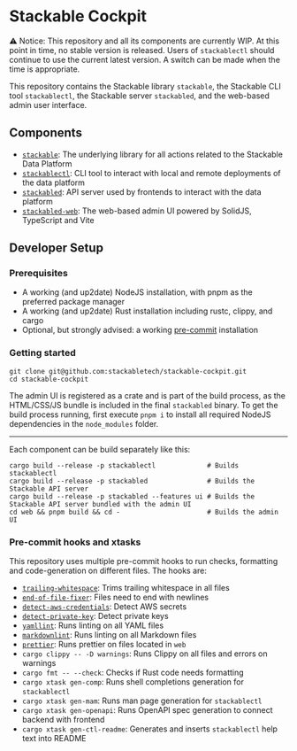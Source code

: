 # Stackable Cockpit

⚠️ Notice: This repository and all its components are currently WIP. At this point in time, no stable version is
released. Users of `stackablectl` should continue to use the current latest version. A switch can be made when the time
is appropriate.

This repository contains the Stackable library `stackable`, the Stackable CLI tool `stackablectl`, the Stackable server
`stackabled`, and the web-based admin user interface.

## Components

- [`stackable`][lib-readme]: The underlying library for all actions related to the Stackable Data Platform
- [`stackablectl`][ctl-readme]: CLI tool to interact with local and remote deployments of the data platform
- [`stackabled`][server-readme]: API server used by frontends to interact with the data platform
- [`stackabled-web`][web-readme]: The web-based admin UI powered by SolidJS, TypeScript and Vite

## Developer Setup

### Prerequisites

- A working (and up2date) NodeJS installation, with pnpm as the preferred package manager
- A working (and up2date) Rust installation including rustc, clippy, and cargo
- Optional, but strongly advised: a working [pre-commit][pre-commit] installation

### Getting started

```shell
git clone git@github.com:stackabletech/stackable-cockpit.git
cd stackable-cockpit
```

The admin UI is registered as a crate and is part of the build process, as the HTML/CSS/JS bundle is included in the
final `stackabled` binary. To get the build process running, first execute `pnpm i` to install all required NodeJS
dependencies in the `node_modules` folder.

---

Each component can be build separately like this:

```shell
cargo build --release -p stackablectl             # Builds stackablectl
cargo build --release -p stackabled               # Builds the Stackable API server
cargo build --release -p stackabled --features ui # Builds the Stackable API server bundled with the admin UI
cd web && pnpm build && cd -                      # Builds the admin UI
```

### Pre-commit hooks and xtasks

This repository uses multiple pre-commit hooks to run checks, formatting and code-generation on different files. The
hooks are:

- [`trailing-whitespace`](https://github.com/pre-commit/pre-commit-hooks#trailing-whitespace): Trims trailing whitespace
  in all files
- [`end-of-file-fixer`](https://github.com/pre-commit/pre-commit-hooks#end-of-file-fixer): Files need to end with
  newlines
- [`detect-aws-credentials`](https://github.com/pre-commit/pre-commit-hooks#detect-aws-credentials): Detect AWS secrets
- [`detect-private-key`](https://github.com/pre-commit/pre-commit-hooks#detect-private-key): Detect private keys
- [`yamllint`](https://github.com/adrienverge/yamllint): Runs linting on all YAML files
- [`markdownlint`](https://github.com/igorshubovych/markdownlint-cli): Runs linting on all Markdown files
- [`prettier`](https://github.com/pre-commit/mirrors-prettier): Runs prettier on files located in `web`
- `cargo clippy -- -D warnings`: Runs Clippy on all files and errors on warnings
- `cargo fmt -- --check`: Checks if Rust code needs formatting
- `cargo xtask gen-comp`: Runs shell completions generation for `stackablectl`
- `cargo xtask gen-mam`: Runs man page generation for `stackablectl`
- `cargo xtask gen-openapi`: Runs OpenAPI spec generation to connect backend with frontend
- `cargo xtask gen-ctl-readme`: Generates and inserts `stackablectl` help text into README

[server-readme]: ./bins/stackabled/README.md
[ctl-readme]: ./bins/stackablectl/README.md
[pre-commit]: https://pre-commit.com/
[web-readme]: ./web/README.md
[lib-readme]: ./src/README.md
[xtasks]: ./xtask/src/main.rs
